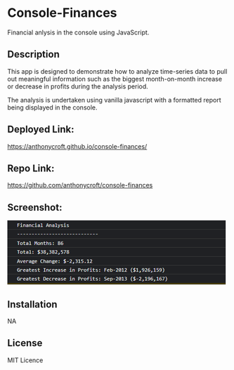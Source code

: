 # Console-Finances
Financial anlysis in the console using JavaScript.

## Description

This app is designed to demonstrate how to analyze time-series data to pull out meaningful information such as the biggest month-on-month increase or decrease in profits during the analysis period. 

The analysis is undertaken using vanilla javascript with a formatted report being displayed in the console.

## Deployed Link:

https://anthonycroft.github.io/console-finances/

## Repo Link:

https://github.com/anthonycroft/console-finances

## Screenshot:

![Console Finances Home Page](https://github.com/anthonycroft/console-finances/blob/main/assets/images/console-finances-app.png)


## Installation

NA

## License

MIT Licence